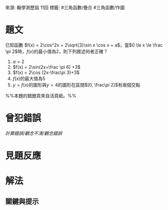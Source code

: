 來源: 翰學測歷屆 11回
標籤: #三角函數/疊合 #三角函數/作圖
# 題文
已知函數 $f(x) = 2\cos^2x + 2\sqrt{3}\sin x \cos x + a$，當$0 \le x \le \frac \pi 2$時，$f(x)$的最小值為$2$，則下列敘述何者正確？
1. $a = 2$
2. $f(x) = 2\sin(2x+\frac \pi 6) +3$
3. $f(x) = 2\cos (2x-\frac\pi 3)+3$
4. $f(x)$的最大值為$5$
5. $y = f(x)$的圖形與$y = 4$的圖形在區間$[0, \frac\pi 2]$有兩個交點

%%本題的錯題頁來自活頁紙。%%
# 曾犯錯誤
*計算錯誤/觀念不清/觀念錯誤*

# 見題反應

# 解法

## 關鍵與提示